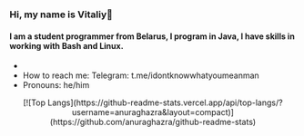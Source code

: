 ### Hi, my name is Vitaliy👋

#### I am a student programmer from Belarus, I program in Java, I have skills in working with Bash and Linux.

- 
- How to reach me: Telegram: t.me/idontknowwhatyoumeanman
- Pronouns: he/him

<p align='center'>
[![Top Langs](https://github-readme-stats.vercel.app/api/top-langs/?username=anuraghazra&layout=compact)](https://github.com/anuraghazra/github-readme-stats)

</p>
